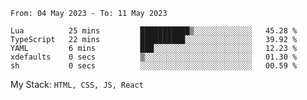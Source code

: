 <!--START_SECTION:waka-->

```text
From: 04 May 2023 - To: 11 May 2023

Lua          25 mins         ███████████▒░░░░░░░░░░░░░   45.28 %
TypeScript   22 mins         ██████████░░░░░░░░░░░░░░░   39.92 %
YAML         6 mins          ███░░░░░░░░░░░░░░░░░░░░░░   12.23 %
xdefaults    0 secs          ▒░░░░░░░░░░░░░░░░░░░░░░░░   01.30 %
sh           0 secs          ░░░░░░░░░░░░░░░░░░░░░░░░░   00.59 %
```

<!--END_SECTION:waka-->
My Stack: `HTML, CSS, JS, React`
